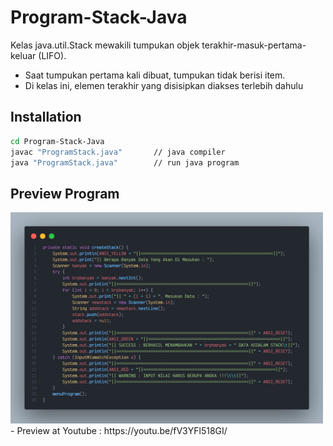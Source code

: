 # Program-Stack-Java
Kelas java.util.Stack mewakili tumpukan objek terakhir-masuk-pertama-keluar (LIFO).
- Saat tumpukan pertama kali dibuat, tumpukan tidak berisi item.
- Di kelas ini, elemen terakhir yang disisipkan diakses terlebih dahulu

## Installation
```sh
cd Program-Stack-Java
javac "ProgramStack.java"       // java compiler
java "ProgramStack.java"        // run java program
```

## Preview Program
<img src="/Assets/Thumbnail.PNG" alt="Watch the video" herf="https://youtu.be/fV3YFl518GI" width="500"/>
- Preview at Youtube : https://youtu.be/fV3YFl518GI/
